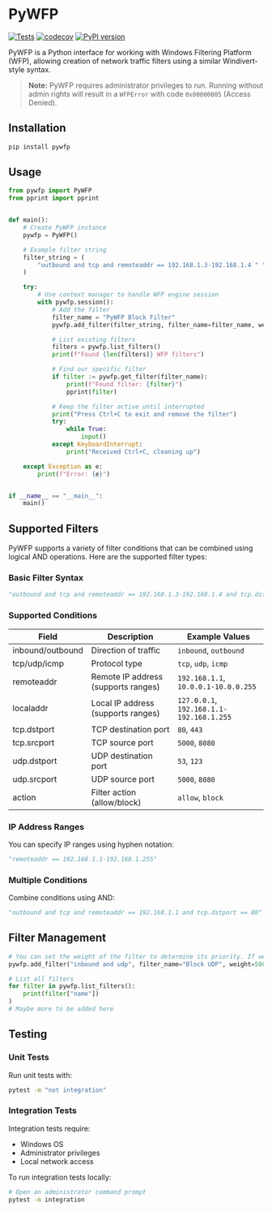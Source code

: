 # PyWFP

[![Tests](https://github.com/adrianpitigoi/pywfp/actions/workflows/tests.yml/badge.svg)](https://github.com/adrianpitigoi/pywfp/actions/workflows/tests.yml)
[![codecov](https://codecov.io/gh/adrianpitigoi/pywfp/branch/main/graph/badge.svg)](https://codecov.io/gh/adrianpitigoi/pywfp)
[![PyPI version](https://badge.fury.io/py/pywfp.svg)](https://badge.fury.io/py/pywfp)

PyWFP is a Python interface for working with Windows Filtering Platform (WFP), allowing creation of network traffic filters using a similar Windivert-style syntax.

> **Note:** PyWFP requires administrator privileges to run. Running without admin rights will result in a `WFPError` with code `0x00000005` (Access Denied).

## Installation

```bash
pip install pywfp
```

## Usage

```python
from pywfp import PyWFP
from pprint import pprint


def main():
    # Create PyWFP instance
    pywfp = PyWFP()

    # Example filter string
    filter_string = (
        "outbound and tcp and remoteaddr == 192.168.1.3-192.168.1.4 " "and tcp.dstport == 8123 and action == block"
    )

    try:
        # Use context manager to handle WFP engine session
        with pywfp.session():
            # Add the filter
            filter_name = "PyWFP Block Filter"
            pywfp.add_filter(filter_string, filter_name=filter_name, weight=1000)

            # List existing filters
            filters = pywfp.list_filters()
            print(f"Found {len(filters)} WFP filters")

            # Find our specific filter
            if filter := pywfp.get_filter(filter_name):
                print(f"Found filter: {filter}")
                pprint(filter)

            # Keep the filter active until interrupted
            print("Press Ctrl+C to exit and remove the filter")
            try:
                while True:
                    input()
            except KeyboardInterrupt:
                print("Received Ctrl+C, cleaning up")

    except Exception as e:
        print(f"Error: {e}")


if __name__ == "__main__":
    main()
```

## Supported Filters

PyWFP supports a variety of filter conditions that can be combined using logical AND operations. Here are the supported filter types:

### Basic Filter Syntax
```python
"outbound and tcp and remoteaddr == 192.168.1.3-192.168.1.4 and tcp.dstport == 8123 and action == allow"
```

### Supported Conditions
| Field            | Description                                      | Example Values                     |
|------------------|--------------------------------------------------|------------------------------------|
| inbound/outbound | Direction of traffic                            | `inbound`, `outbound`              |
| tcp/udp/icmp     | Protocol type                                   | `tcp`, `udp`, `icmp`               |
| remoteaddr       | Remote IP address (supports ranges)            | `192.168.1.1`, `10.0.0.1-10.0.0.255` |
| localaddr        | Local IP address (supports ranges)             | `127.0.0.1`, `192.168.1.1-192.168.1.255` |
| tcp.dstport      | TCP destination port                            | `80`, `443`                        |
| tcp.srcport      | TCP source port                                 | `5000`, `8080`                     |
| udp.dstport      | UDP destination port                            | `53`, `123`                        |
| udp.srcport      | UDP source port                                 | `5000`, `8080`                     |
| action           | Filter action (allow/block)                     | `allow`, `block`                   |

### IP Address Ranges
You can specify IP ranges using hyphen notation:
```python
"remoteaddr == 192.168.1.1-192.168.1.255"
```

### Multiple Conditions
Combine conditions using AND:
```python
"outbound and tcp and remoteaddr == 192.168.1.1 and tcp.dstport == 80"
```

## Filter Management
```python
# You can set the weight of the filter to determine its priority. If weight is not specified, the highest priority will be given.
pywfp.add_filter("inbound and udp", filter_name="Block UDP", weight=500)

# List all filters
for filter in pywfp.list_filters():
    print(filter["name"])
)
# Maybe more to be added here
```
## Testing

### Unit Tests
Run unit tests with:
```bash
pytest -m "not integration"
```

### Integration Tests
Integration tests require:

- Windows OS
- Administrator privileges
- Local network access

To run integration tests locally:
```bash
# Open an administrator command prompt
pytest -m integration
```